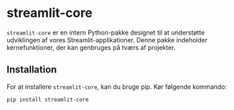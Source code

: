 # streamlit-core

`streamlit-core` er en intern Python-pakke designet til at understøtte udviklingen af vores Streamlit-applikationer. Denne pakke indeholder kernefunktioner, der kan genbruges på tværs af projekter.

## Installation

For at installere `streamlit-core`, kan du bruge pip. Kør følgende kommando:

```bash
pip install streamlit-core
